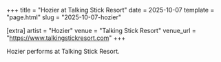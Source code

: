 +++
title = "Hozier at Talking Stick Resort"
date = 2025-10-07
template = "page.html"
slug = "2025-10-07-hozier"

[extra]
artist = "Hozier"
venue = "Talking Stick Resort"
venue_url = "https://www.talkingstickresort.com"
+++

Hozier performs at Talking Stick Resort.
